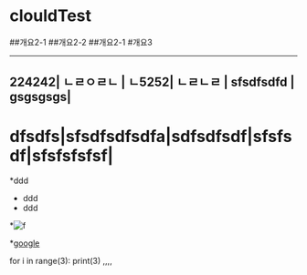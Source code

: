 # clouldTest
##개요2-1
##개요2-2
##개요2-1
#개요3


--------------------------------------------------------------------
224242| ㄴㄹㅇㄹㄴ |   ㄴ5252|  ㄴㄹㄴㄹ | sfsdfsdfd | gsgsgsgs|
-----------------------------------------------------------------------
dfsdfs|sfsdfsdfsdfa|sdfsdfsdf|sfsfsdf|sfsfsfsfsf|
=================================================

*ddd
 - ddd
 - ddd
 
 *![f](http://naver.com)

*[google](http://google.com)

for i in range(3):
print(3)
,,,,
